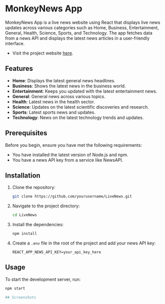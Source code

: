 # MonkeyNews App

MonkeyNews App is a live news website using React that displays live news updates across various categories such as Home, Business, Entertainment, General, Health, Science, Sports, and Technology. The app fetches data from a news API and displays the latest news articles in a user-friendly interface.

- Visit the project website [here](https://monkeynews.azurewebsites.net/).

## Features

- **Home**: Displays the latest general news headlines.
- **Business**: Shows the latest news in the business world.
- **Entertainment**: Keeps you updated with the latest entertainment news.
- **General**: General news across various topics.
- **Health**: Latest news in the health sector.
- **Science**: Updates on the latest scientific discoveries and research.
- **Sports**: Latest sports news and updates.
- **Technology**: News on the latest technology trends and updates.

## Prerequisites

Before you begin, ensure you have met the following requirements:

- You have installed the latest version of Node.js and npm.
- You have a news API key from a service like NewsAPI.

## Installation

1. Clone the repository:
    ```sh
    git clone https://github.com/yourusername/LiveNews.git
    ```

2. Navigate to the project directory:
    ```sh
    cd LiveNews
    ```

3. Install the dependencies:
    ```sh
    npm install
    ```

4. Create a `.env` file in the root of the project and add your news API key:
    ```plaintext
    REACT_APP_NEWS_API_KEY=your_api_key_here
    ```

## Usage

To start the development server, run:

```sh
npm start

## Screenshots

